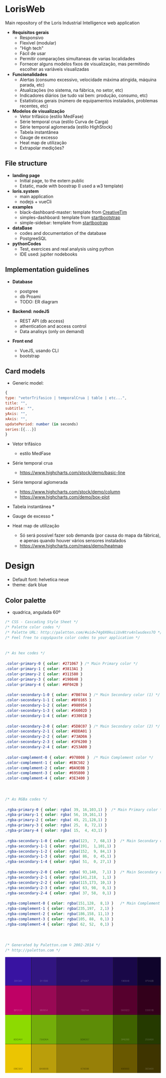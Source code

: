 # LorisWeb
Main repository of the Loris Industrial Intelligence web application
* **Requisitos gerais**
  * Responsivo
  * Flexível (modular)
  * "High tech"
  * Fácil de usar
  * Permitir comparações simultaneas de varias localidades
  * Fornecer alguns modelos fixos de visualização, mas permitindo escolher as variáveis visualizadas
* **Funcionalidades**
  * Alertas (consumo excessivo, velocidade máxima atingida, máquina parada, etc)
  * Atualizações (no sistema, na fábrica, no setor, etc)
  * Indicadores diários (se tudo vai bem: produção, consumo, etc)
  * Estatísticas gerais (número de equipamentos instalados, problemas recentes, etc)
* **Modelos de visualização**
  * Vetor trifásico (estilo MedFase)
  * Série temporal crua (estilo Curva de Carga)
  * Série temporal aglomerada (estilo HighStock)
  * Tabela instantânea
  * Gauge de excesso
  * Heat map de utilização
  * Extrapolar medições?


## File structure
* **landing page**
    * Initial page, to the extern public
    * Estatic, made with boostrap (I used a w3 template)
* **loris.system**
    * main application
    * nodejs + vueCli
* **examples**
    * black-dashboard-master: template from [CreativeTim](https://www.creative-tim.com/product/black-dashboard)
    * simples-dashboard: template from [startbootstrap](https://startbootstrap.com/themes/sb-admin-2/)
    * simple-sidebar: template from [startbootrap](https://startbootstrap.com/templates/simple-sidebar/)
* **dataBase**
    * codes and documentation of the database
    * PostgreeSQL
* **pythonCodes**
    * Test, exercices and real analysis using python
    * IDE used: jupiter nodebooks

## Implementation guidelines

* **Database**

    * postgree
    * db Proami
    * TODO: ER diagram

* **Backend: nodeJS**

  * REST API (db access)
  * athentication and access control
  * Data analisys (only on demand)

* **Front end**

  * VueJS, usando CLI
  * bootstrap

## Card models
* Generic model:
```javascript
{
type: "vetorTrifasico | temporalCrua | table | etc...",
title: "",
subtitle: "",
yAxis: "",
xAxis: "",
updatePeriod: number (in seconds)
series:[{...}]
}
```
* Vetor trifásico
  * estilo MedFase

* Série temporal crua
  * https://www.highcharts.com/stock/demo/basic-line

* Série temporal aglomerada
  * https://www.highcharts.com/stock/demo/column
  * https://www.highcharts.com/demo/box-plot

* Tabela instantânea
  *
* Gauge de excesso
  *
* Heat map de utilização
  * Só será possível fazer sob demanda (por causa do mapa da fábrica), e apenas quando houver vários sensores instalados
  * https://www.highcharts.com/maps/demo/heatmap



# Design 

* Default font: helvetica neue
* theme: dark blue

## Color palette

* quadrica, angulada 60º

```css
/* CSS - Cascading Style Sheet */
/* Palette color codes */
/* Palette URL: http://paletton.com/#uid=74g0X0kuiiUvNtru4nlwudexs7O */
/* Feel free to copy&paste color codes to your application */


/* As hex codes */

.color-primary-0 { color: #271067 }	/* Main Primary color */
.color-primary-1 { color: #3813A1 }
.color-primary-2 { color: #311580 }
.color-primary-3 { color: #190848 }
.color-primary-4 { color: #0F042B }

.color-secondary-1-0 { color: #7B0744 }	/* Main Secondary color (1) */
.color-secondary-1-1 { color: #BF0165 }
.color-secondary-1-2 { color: #980954 }
.color-secondary-1-3 { color: #56002D }
.color-secondary-1-4 { color: #33001B }

.color-secondary-2-0 { color: #5D8C07 }	/* Main Secondary color (2) */
.color-secondary-2-1 { color: #8DDA01 }
.color-secondary-2-2 { color: #73AD0A }
.color-secondary-2-3 { color: #3F6200 }
.color-secondary-2-4 { color: #253A00 }

.color-complement-0 { color: #978008 }	/* Main Complement color */
.color-complement-1 { color: #EBC502 }
.color-complement-2 { color: #BA9E0B }
.color-complement-3 { color: #695800 }
.color-complement-4 { color: #3E3400 }



/* As RGBa codes */

.rgba-primary-0 { color: rgba( 39, 16,103,1) }	/* Main Primary color */
.rgba-primary-1 { color: rgba( 56, 19,161,1) }
.rgba-primary-2 { color: rgba( 49, 21,128,1) }
.rgba-primary-3 { color: rgba( 25,  8, 72,1) }
.rgba-primary-4 { color: rgba( 15,  4, 43,1) }

.rgba-secondary-1-0 { color: rgba(123,  7, 68,1) }	/* Main Secondary color (1) */
.rgba-secondary-1-1 { color: rgba(191,  1,101,1) }
.rgba-secondary-1-2 { color: rgba(152,  9, 84,1) }
.rgba-secondary-1-3 { color: rgba( 86,  0, 45,1) }
.rgba-secondary-1-4 { color: rgba( 51,  0, 27,1) }

.rgba-secondary-2-0 { color: rgba( 93,140,  7,1) }	/* Main Secondary color (2) */
.rgba-secondary-2-1 { color: rgba(141,218,  1,1) }
.rgba-secondary-2-2 { color: rgba(115,173, 10,1) }
.rgba-secondary-2-3 { color: rgba( 63, 98,  0,1) }
.rgba-secondary-2-4 { color: rgba( 37, 58,  0,1) }

.rgba-complement-0 { color: rgba(151,128,  8,1) }	/* Main Complement color */
.rgba-complement-1 { color: rgba(235,197,  2,1) }
.rgba-complement-2 { color: rgba(186,158, 11,1) }
.rgba-complement-3 { color: rgba(105, 88,  0,1) }
.rgba-complement-4 { color: rgba( 62, 52,  0,1) }



/* Generated by Paletton.com © 2002-2014 */
/* http://paletton.com */
```

![palette](examples/palette.png)